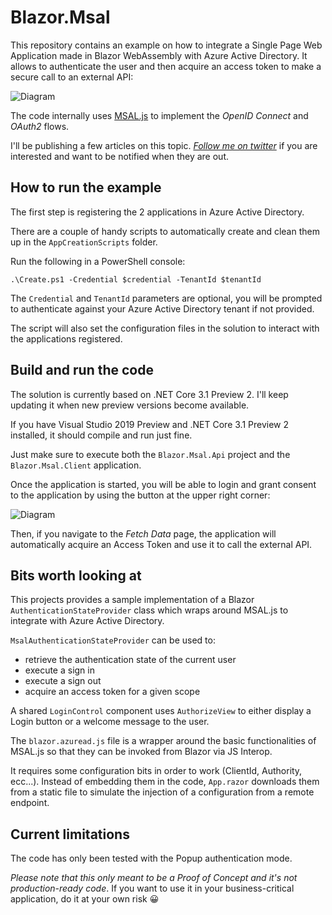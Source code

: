 # Blazor.Msal
This repository contains an example on how to integrate a Single Page Web Application made in Blazor WebAssembly with Azure Active Directory. It allows to authenticate the user and then acquire an access token to make a secure call to an external API:

![Diagram](https://github.com/cradle77/Blazor.Msal/blob/master/Diagram.png?raw=true)

The code internally uses [MSAL.js](https://docs.microsoft.com/en-us/azure/active-directory/develop/msal-overview) to implement the *OpenID Connect* and *OAuth2* flows.

I'll be publishing a few articles on this topic. [*Follow me on twitter*](https://twitter.com/crad77?lang=en) if you are interested and want to be notified when they are out. 

## How to run the example
The first step is registering the 2 applications in Azure Active Directory.

There are a couple of handy scripts to automatically create and clean them up in the `AppCreationScripts` folder.

Run the following in a PowerShell console:
```
.\Create.ps1 -Credential $credential -TenantId $tenantId
```

The `Credential` and `TenantId` parameters are optional, you will be prompted to authenticate against your Azure Active Directory tenant if not provided.

The script will also set the configuration files in the solution to interact with the applications registered.

## Build and run the code

The solution is currently based on .NET Core 3.1 Preview 2. I'll keep updating it when new preview versions become available.

If you have Visual Studio 2019 Preview and .NET Core 3.1 Preview 2 installed, it should compile and run just fine. 

Just make sure to execute both the `Blazor.Msal.Api` project and the `Blazor.Msal.Client` application.

Once the application is started, you will be able to login and grant consent to the application by using the button at the upper right corner:

![Diagram](https://github.com/cradle77/Blazor.Msal/blob/master/login.png?raw=true)

Then, if you navigate to the *Fetch Data* page, the application will automatically acquire an Access Token and use it to call the external API.

## Bits worth looking at

This projects provides a sample implementation of a Blazor `AuthenticationStateProvider` class which wraps around MSAL.js to integrate with Azure Active Directory.

`MsalAuthenticationStateProvider` can be used to:
- retrieve the authentication state of the current user
- execute a sign in
- execute a sign out
- acquire an access token for a given scope

A shared `LoginControl` component uses `AuthorizeView` to either display a Login button or a welcome message to the user.

The `blazor.azuread.js` file is a wrapper around the basic functionalities of MSAL.js so that they can be invoked from Blazor via JS Interop.

It requires some configuration bits in order to work (ClientId, Authority, ecc...). Instead of embedding them in the code, `App.razor` downloads them from a static file to simulate the injection of a configuration from a remote endpoint.

## Current limitations

The code has only been tested with the Popup authentication mode. 

*Please note that this only meant to be a Proof of Concept and it's not production-ready code*. If you want to use it in your business-critical application, do it at your own risk :grinning: